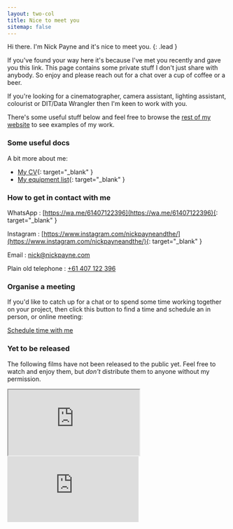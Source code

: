 ```yaml
---
layout: two-col
title: Nice to meet you
sitemap: false
---
```


Hi there. I'm Nick Payne and it's nice to meet you.
{: .lead }

If you've found your way here it's because I've met you recently and gave you this link. This page contains some private stuff I don't just share with anybody. So enjoy and please reach out for a chat over a cup of coffee or a beer.

If you're looking for a cinematographer, camera assistant, lighting assistant, colourist or DIT/Data Wrangler then I'm keen to work with you.

There's some useful stuff below and feel free to browse the [rest of my website](/) to see examples of my work.

### Some useful docs

A bit more about me:

- [My CV](https://docs.google.com/document/d/1NyPb5wqSE8JerlxA8x-j1cQA-B7BV8EFsJM1PiMa7no/edit?usp=sharing){: target="_blank" }
- [My equipment list](https://docs.google.com/document/d/1ZROWDbxd8U8wGcEHyfjgKvt059cYvvS5dDBJY3q6rn8/edit?usp=sharing){: target="_blank" }

### How to get in contact with me

WhatsApp
: [https://wa.me/61407122396](https://wa.me/61407122396){: target="_blank" }

Instagram
: [https://www.instagram.com/nickpayneandthe/](https://www.instagram.com/nickpayneandthe/){: target="_blank" }

Email
: [nick@nickpayne.com](mailto:nick@nickpayne.com)

Plain old telephone
: [+61 407 122 396](tel:+61407122396)

### Organise a meeting

If you'd like to catch up for a chat or to spend some time working together on your project, then click this button to find a time and schedule an in person, or online meeting: 

<!-- Calendly link widget begin -->
<link href="https://assets.calendly.com/assets/external/widget.css" rel="stylesheet">
<script src="https://assets.calendly.com/assets/external/widget.js" type="text/javascript" async></script>
<p><a class="btn btn-primary" role="button" href="" onclick="Calendly.initPopupWidget({url: 'https://calendly.com/nickpayneandthe'});return false;">Schedule time with me</a></p>
<!-- Calendly link widget end -->

### Yet to be released

The following films have not been released to the public yet. Feel free to watch and enjoy them, but _don't_ distribute them to anyone without my permission.

<div class="embed-responsive embed-responsive-16by9">
  <iframe class="embed-responsive-item" src="https://player.vimeo.com/video/679808891?h=16f9097eee&amp;badge=0&amp;autopause=0&amp;player_id=0&amp;app_id=58479" allow="autoplay; fullscreen; picture-in-picture" allowfullscreen title="&amp;quot;Leaving Town&amp;quot; by Philip Masterson"></iframe>
</div>

<div class="embed-responsive embed-responsive-16by9">
  <iframe class="embed-responsive-item" src="https://www.youtube.com/embed/y4nPrhhXQGo" title="YouTube video player" frameborder="0" allow="accelerometer; autoplay; clipboard-write; encrypted-media; gyroscope; picture-in-picture" allowfullscreen></iframe></div>

